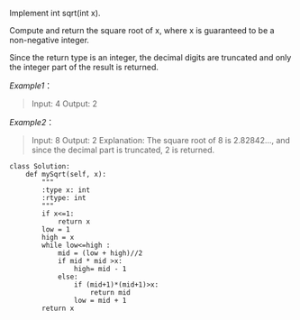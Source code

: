 
Implement int sqrt(int x).

Compute and return the square root of x, where x is guaranteed to be a non-negative integer.

Since the return type is an integer, the decimal digits are truncated and only the integer part of the result is returned.


*Example1*：

>Input: 4
>Output: 2

*Example2*：

>Input: 8
>Output: 2
>Explanation: The square root of 8 is 2.82842..., and since 
             the decimal part is truncated, 2 is returned.

    class Solution:
        def mySqrt(self, x):
            """
            :type x: int
            :rtype: int
            """
            if x<=1:
                return x
            low = 1
            high = x
            while low<=high :
                mid = (low + high)//2
                if mid * mid >x:
                    high= mid - 1
                else:
                    if (mid+1)*(mid+1)>x:
                        return mid
                    low = mid + 1
            return x
